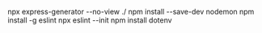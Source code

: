 npx express-generator --no-view ./
npm install --save-dev nodemon
npm install -g eslint
npx eslint --init
npm install dotenv

